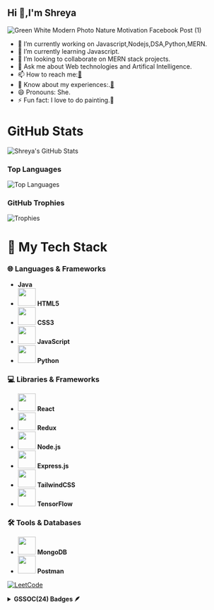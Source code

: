 ## Hi 👋,I'm Shreya 




![Green White Modern Photo Nature Motivation Facebook Post (1)](https://github.com/user-attachments/assets/e35864ba-60e1-49ef-883a-4f5aec7aeabf)
- 🔭 I’m currently working on Javascript,Nodejs,DSA,Python,MERN.
- 🌱 I’m currently learning Javascript.
- 👯 I’m looking to collaborate on MERN stack projects.
- 💬 Ask me about Web technologies and Artifical Intelligence.
- 📫 How to reach me:[📧](mailto:shreyasupe510@gmail.com)
- 📄 Know about my experiences:.[📄](https://drive.google.com/file/d/1KAmuBEmvU60zzEtDZqI7_Jr2YSKr5sk6/view?usp=sharing)
- 😄 Pronouns: She.
- ⚡ Fun fact: I love to do painting.🎨





# GitHub Stats

![Shreya's GitHub Stats](https://github-readme-stats.vercel.app/api?username=shreyasupe35&show_icons=true&hide_title=true&count_private=true&theme=blue-green)

### Top Languages
![Top Languages](https://github-readme-stats.vercel.app/api/top-langs/?username=shreyasupe35&layout=compact&theme=blue-green)



### GitHub Trophies
![Trophies](https://github-profile-trophy.vercel.app/?username=shreyasupe35&theme=onedark)


# 🚀 My Tech Stack



### 🌐 **Languages & Frameworks**
- <i class="fa fa-java" style="font-size:40px;color:#f8981d;"></i> **Java**
- <img src="https://img.icons8.com/color/48/000000/html-5.png" width="40" height="40"/> **HTML5**  
- <img src="https://img.icons8.com/color/48/000000/css3.png" width="40" height="40"/> **CSS3**  
- <img src="https://img.icons8.com/color/48/000000/javascript.png" width="40" height="40"/> **JavaScript**  
- <img src="https://img.icons8.com/color/48/000000/python.png" width="40" height="40"/> **Python**

### 💻 **Libraries & Frameworks**
- <img src="https://img.icons8.com/color/48/000000/react-native.png" width="40" height="40"/> **React**  
- <img src="https://img.icons8.com/color/48/000000/redux.png" width="40" height="40"/> **Redux**  
- <img src="https://img.icons8.com/color/48/000000/nodejs.png" width="40" height="40"/> **Node.js**  
- <img src="https://img.icons8.com/color/48/000000/express.png" width="40" height="40"/> **Express.js**  
- <img src="https://img.icons8.com/color/48/000000/tailwindcss.png" width="40" height="40"/> **TailwindCSS**  
- <img src="https://img.icons8.com/color/48/000000/tensorflow.png" width="40" height="40"/> **TensorFlow**

### 🛠️ **Tools & Databases**
- <img src="https://img.icons8.com/color/48/000000/mongodb.png" width="40" height="40"/> **MongoDB**  
- <img src="https://img.icons8.com/color/48/000000/postman.png" width="40" height="40"/> **Postman**  




[![LeetCode](https://img.icons8.com/ios-filled/50/000000/leetcode.png)]([https://leetcode.com/u/78shreyasupe/])









<details>	
 <summary><b>GSSOC(24) Badges 🪶</b></summary><br>
<div style='display:flex; align-items:center; gap: 10px;' align='center'><a href="https://gssoc.girlscript.tech/leaderboard">
<img src="https://raw.githubusercontent.com/GSSoC24/Postman-Challenge/main/docs/assets/Postman%20White.png" width="100px" height="100px" />
  
</div>
</details>





